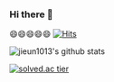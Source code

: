 ### Hi there 👋
😄😄😄😄😄
[![Hits](https://hits.seeyoufarm.com/api/count/incr/badge.svg?url=https%3A%2F%2Fgithub.com%2Fjieun1013&count_bg=%2379C83D&title_bg=%23555555&icon=&icon_color=%23E7E7E7&title=hits&edge_flat=false)](https://hits.seeyoufarm.com)

![jieun1013's github stats](https://github-readme-stats.vercel.app/api?username=jieun1013&show_icons=true)

[![solved.ac tier](http://mazassumnida.wtf/api/generate_badge?boj=jieun1013)](https://solved.ac/jieun1013)
<!--
**jieun1013/jieun1013** is a ✨ _special_ ✨ repository because its `README.md` (this file) appears on your GitHub profile.

Here are some ideas to get you started:

- 🔭 I’m currently working on ...
- 🌱 I’m currently learning ...
- 👯 I’m looking to collaborate on ...
- 🤔 I’m looking for help with ...
- 💬 Ask me about ...
- 📫 How to reach me: ...
- 😄 Pronouns: ...
- ⚡ Fun fact: ...
-->
